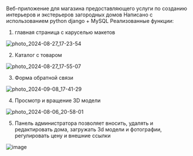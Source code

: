 Веб-приложение для магазина предоставляющего услуги по созданию интерьеров и экстерьеров загородных домов
Написано с использованием python django + MySQL
Реализованные функции:
1) главная страница с каруселью макетов

![photo_2024-08-27_17-23-54](https://github.com/user-attachments/assets/d44b4c18-fbf5-4202-a523-c1ef827fcdff)

2) Каталог с товаром 

![photo_2024-08-27_17-55-07](https://github.com/user-attachments/assets/b0169753-794a-40a9-9bcb-495a9426e83c)

3) Форма обратной связи 

![photo_2024-09-08_17-41-29](https://github.com/user-attachments/assets/12541c92-d958-4371-ab49-b0d032201878)

4) Просмотр и вращение 3D модели

![photo_2024-08-06_20-58-01](https://github.com/user-attachments/assets/95ddfae4-e055-498e-b0f5-d32a6ae3fd10)

5) Панель администратора позволяет вносить, удалять и редактировать дома, загружать 3d модели и фотографии, регулировать цену и внешние ссылки

![image](https://github.com/user-attachments/assets/97133c18-d223-4135-8846-75a633cefb2a)

